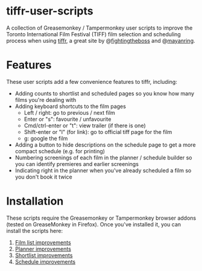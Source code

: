 # tiffr-user-scripts
A collection of Greasemonkey / Tampermonkey user scripts to improve the Toronto International Film Festival (TIFF) film selection and scheduling process when using [tiffr](https://tiffr.com/), a great site by @[fightingtheboss](https://github.com/fightingtheboss) and @[mayanring](https://github.com/mayanring).

# Features
These user scripts add a few convenience features to tiffr, including:

* Adding counts to shortlist and scheduled pages so you know how many films you're dealing with
* Adding keyboard shortcuts to the film pages
  * Left / right: go to previous / next film
  * Enter or "s": favourite / unfavourite
  * Cmd/ctrl-enter or "t": view trailer (if there is one)
  * Shift-enter or "l" (for link): go to official tiff page for the film
  * g: google the film
* Adding a button to hide descriptions on the schedule page to get a more compact schedule (e.g. for printing)
* Numbering screenings of each film in the planner / schedule builder so you can identify premieres and earlier screenings
* Indicating right in the planner when you've already scheduled a film so you don't book it twice

# Installation
These scripts require the Greasemonkey or Tampermonkey browser addons (tested on GreaseMonkey in Firefox). Once you've installed it, you can install the scripts here:

1.  [Film list improvements](https://github.com/thePaulV/tiffr-user-scripts/raw/main/TIFFR%20show%20selection%20improvements.user.js)
2.  [Planner improvements](https://github.com/thePaulV/tiffr-user-scripts/raw/main/TIFFR%20planner%20page%20scheduling%20improvements.user.js)
3.  [Shortlist improvements](https://github.com/thePaulV/tiffr-user-scripts/raw/main/TIFFR%20shortlist%20improvements.user.js)
4.  [Schedule improvements](https://github.com/thePaulV/tiffr-user-scripts/raw/main/TIFFR%20schedule%20page%20improvements.user.js)
